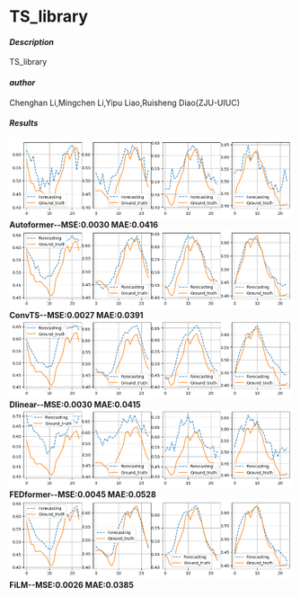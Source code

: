 # TS_library


####  **_Description_** 
TS_library 

####  _**author**_ 
Chenghan Li,Mingchen Li,Yipu Liao,Ruisheng Diao(ZJU-UIUC)

####  **_Results_** 
![输入图片说明](Figure/electricity_autoformer_24.png)
 **Autoformer--MSE:0.0030 MAE:0.0416** 
![输入图片说明](Figure/electricity_ConvTS.png)
**ConvTS--MSE:0.0027 MAE:0.0391** 
![输入图片说明](Figure/electricity_Dlinear_24.png)
**Dlinear--MSE:0.0030 MAE:0.0415** 
![输入图片说明](Figure/electricity_FEDformer_24.png)
**FEDformer--MSE:0.0045 MAE:0.0528** 
![输入图片说明](Figure/electricity_FiLM_24.png)
**FiLM--MSE:0.0026 MAE:0.0385** 